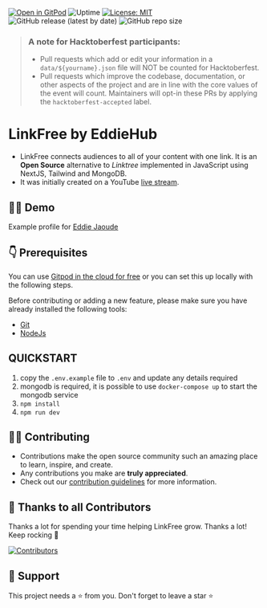 [![Open in GitPod](https://img.shields.io/badge/Gitpod-Ready--to--Code-blue?logo=gitpod)](https://gitpod.io/#https://github.com/EddieHubCommunity/LinkFree) ![Uptime](https://img.shields.io/endpoint?url=https%3A%2F%2Fraw.githubusercontent.com%2FEddieHubCommunity%2Fmonitoring%2Fmaster%2Fapi%2Flink-free%2Fuptime.json) [![License: MIT](https://img.shields.io/badge/License-MIT-yellow.svg)](https://opensource.org/licenses/MIT) ![GitHub release (latest by date)](https://img.shields.io/github/v/release/EddieHubCommunity/LinkFree) ![GitHub repo size](https://img.shields.io/github/repo-size/EddieHubCommunity/LinkFree)

> ### A note for Hacktoberfest participants:
>
> - Pull requests which add or edit your information in a `data/${yourname}.json` file will NOT be counted for Hacktoberfest.
> - Pull requests which improve the codebase, documentation, or other aspects of the project and are in line with the core values of the event will count. Maintainers will opt-in these PRs by applying the `hacktoberfest-accepted` label.

# LinkFree by EddieHub

- LinkFree connects audiences to all of your content with one link. It is an **Open Source** alternative to _Linktree_ implemented in JavaScript using NextJS, Tailwind and MongoDB.
- It was initially created on a YouTube [live stream](https://www.youtube.com/watch?v=Jorl_vcp-Ew).

## 👨‍💻 Demo

Example profile for [Eddie Jaoude](https://linkfree.eddiehub.io/eddiejaoude)

## 👇 Prerequisites

You can use [Gitpod in the cloud for free](https://gitpod.io/#https://github.com/EddieHubCommunity/LinkFree) or you can set this up locally with the following steps.

Before contributing or adding a new feature, please make sure you have already installed the following tools:

- [Git](https://git-scm.com/downloads)
- [NodeJs](https://nodejs.org/en/download/)

## QUICKSTART

1. copy the `.env.example` file to `.env` and update any details required
1. mongodb is required, it is possible to use `docker-compose up` to start the mongodb service
1. `npm install`
1. `npm run dev`

## 👨‍💻 Contributing

- Contributions make the open source community such an amazing place to learn, inspire, and create.
- Any contributions you make are **truly appreciated**.
- Check out our [contribution guidelines](./docs/contributing/CONTRIBUTING.md) for more information.

## 💪 Thanks to all Contributors

Thanks a lot for spending your time helping LinkFree grow. Thanks a lot! Keep rocking 🍻

[![Contributors](https://contrib.rocks/image?repo=EddieHubCommunity/LinkFree)](https://github.com/EddieHubCommunity/LinkFree/graphs/contributors)

## 🙏 Support

This project needs a ⭐️ from you. Don't forget to leave a star ⭐️
